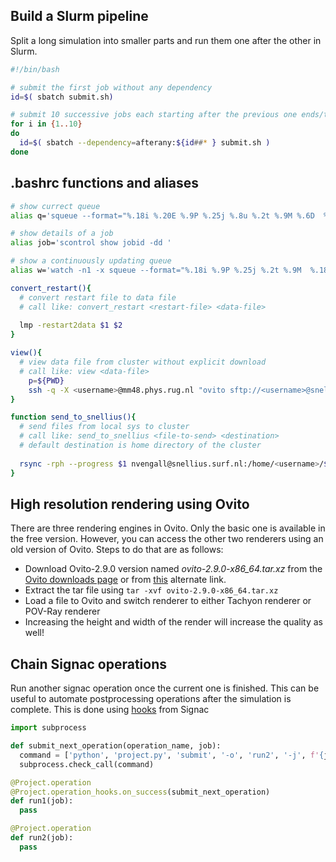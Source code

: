 ## Build a Slurm pipeline

Split a long simulation into smaller parts and run them one after the other in Slurm.

```bash
#!/bin/bash

# submit the first job without any dependency
id=$( sbatch submit.sh)

# submit 10 successive jobs each starting after the previous one ends/timeouts.
for i in {1..10}
do
  id=$( sbatch --dependency=afterany:${id##* } submit.sh )
done
```


## .bashrc functions and aliases
```bash
# show currect queue
alias q='squeue --format="%.18i %.20E %.9P %.25j %.8u %.2t %.9M %.6D  %R"  -u <username>'

# show details of a job
alias job='scontrol show jobid -dd '

# show a continuously updating queue
alias w='watch -n1 -x squeue --format="%.18i %.9P %.25j %.2t %.9M  %.18R %.20e %.70Z" -u <username>'
```
```bash
convert_restart(){
  # convert restart file to data file
  # call like: convert_restart <restart-file> <data-file>
  
  lmp -restart2data $1 $2
}
```

```bash
view(){
  # view data file from cluster without explicit download
  # call like: view <data-file>
    p=${PWD}
    ssh -q -X <username>@mm48.phys.rug.nl "ovito sftp://<username>@snellius.surf.nl${p}/$1"
}
```

```bash
function send_to_snellius(){
  # send files from local sys to cluster
  # call like: send_to_snellius <file-to-send> <destination>
  # default destination is home directory of the cluster
  
  rsync -rph --progress $1 nvengall@snellius.surf.nl:/home/<username>/$2
}
```
## High resolution rendering using Ovito

There are three rendering engines in Ovito. Only the basic one is available in the free version.
However, you can access the other two renderers using an old version of Ovito. Steps to do that are
as follows:

* Download Ovito-2.9.0 version named _ovito-2.9.0-x86_64.tar.xz_ from the [Ovito downloads page](https://www.ovito.org/download-other/) or from [this](https://www.ericnhahn.com/tutorials/ovito) alternate link.
* Extract the tar file using `tar -xvf ovito-2.9.0-x86_64.tar.xz`
* Load a file to Ovito and switch renderer to either Tachyon renderer or POV-Ray renderer
* Increasing the height and width of the render will increase the quality as well!

## Chain Signac operations

Run another signac operation once the current one is finished. This can be useful to
automate postprocessing operations after the simulation is complete. This is done using
[hooks](https://docs.signac.io/en/latest/hooks.html) from Signac

```python
import subprocess

def submit_next_operation(operation_name, job):
  command = ['python', 'project.py', 'submit', '-o', 'run2', '-j', f'{job.id}']
  subprocess.check_call(command)

@Project.operation
@Project.operation_hooks.on_success(submit_next_operation)
def run1(job):
  pass

@Project.operation
def run2(job):
  pass
```
